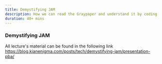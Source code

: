 ```yaml
---
title: Demystifying JAM
description: How we can read the Graypaper and understand it by coding
duration: 40+ mins
---
```


### Demystifying JAM

All lecture's material can be found in the following link https://blog.kianenigma.com/posts/tech/demystifying-jam/presentation-pba/
